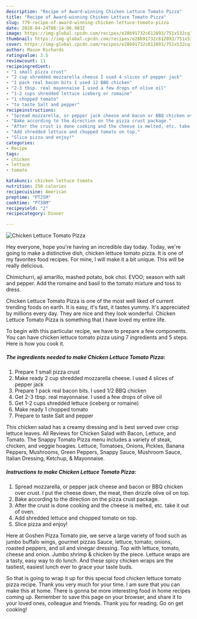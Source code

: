 ```yaml
---
description: "Recipe of Award-winning Chicken Lettuce Tomato Pizza"
title: "Recipe of Award-winning Chicken Lettuce Tomato Pizza"
slug: 779-recipe-of-award-winning-chicken-lettuce-tomato-pizza
date: 2020-04-24T06:14:06.983Z
image: https://img-global.cpcdn.com/recipes/e28b91732c612893/751x532cq70/chicken-lettuce-tomato-pizza-recipe-main-photo.jpg
thumbnail: https://img-global.cpcdn.com/recipes/e28b91732c612893/751x532cq70/chicken-lettuce-tomato-pizza-recipe-main-photo.jpg
cover: https://img-global.cpcdn.com/recipes/e28b91732c612893/751x532cq70/chicken-lettuce-tomato-pizza-recipe-main-photo.jpg
author: Mason Richards
ratingvalue: 3.5
reviewcount: 11
recipeingredient:
- "1 small pizza crust"
- "2 cup shredded mozzarella cheese I used 4 slices of pepper jack"
- "1 pack real bacon bits I used 12 BBQ chicken"
- "2-3 tbsp. real mayonnaise I used a few drops of olive oil"
- "1-2 cups shredded lettuce iceberg or romaine"
- "1 chopped tomato"
- "to taste Salt and pepper"
recipeinstructions:
- "Spread mozzarella, or pepper jack cheese and bacon or BBQ chicken over crust. I put the cheese down, the meat, then drizzle olive oil on top."
- "Bake according to the direction on the pizza crust package."
- "After the crust is done cooking and the cheese is melted, etc. take it out of oven."
- "Add shredded lettuce and chopped tomato on top."
- "Slice pizza and enjoy!"
categories:
- Recipe
tags:
- chicken
- lettuce
- tomato

katakunci: chicken lettuce tomato 
nutrition: 258 calories
recipecuisine: American
preptime: "PT25M"
cooktime: "PT38M"
recipeyield: "2"
recipecategory: Dinner

---
```



![Chicken Lettuce Tomato Pizza](https://img-global.cpcdn.com/recipes/e28b91732c612893/751x532cq70/chicken-lettuce-tomato-pizza-recipe-main-photo.jpg)

Hey everyone, hope you're having an incredible day today. Today, we're going to make a distinctive dish, chicken lettuce tomato pizza. It is one of my favorites food recipes. For mine, I will make it a bit unique. This will be really delicious.

Chimichurri, aji amarillo, mashed potato, bok choi. EVOO; season with salt and pepper. Add the romaine and basil to the tomato mixture and toss to dress.

Chicken Lettuce Tomato Pizza is one of the most well liked of current trending foods on earth. It is easy, it's fast, it tastes yummy. It's appreciated by millions every day. They are nice and they look wonderful. Chicken Lettuce Tomato Pizza is something that I have loved my entire life.


To begin with this particular recipe, we have to prepare a few components. You can have chicken lettuce tomato pizza using 7 ingredients and 5 steps. Here is how you cook it.

<!--inarticleads1-->

##### The ingredients needed to make Chicken Lettuce Tomato Pizza:

1. Prepare 1 small pizza crust
1. Make ready 2 cup shredded mozzarella cheese. I used 4 slices of pepper jack
1. Prepare 1 pack real bacon bits. I used 1/2 BBQ chicken
1. Get 2-3 tbsp. real mayonnaise. I used a few drops of olive oil
1. Get 1-2 cups shredded lettuce (iceberg or romaine)
1. Make ready 1 chopped tomato
1. Prepare to taste Salt and pepper


This chicken salad has a creamy dressing and is best served over crisp lettuce leaves. All Reviews for Chicken Salad with Bacon, Lettuce, and Tomato. The Snappy Tomato Pizza menu includes a variety of steak, chicken, and veggie hoagies. Lettuce, Tomatoes, Onions, Pickles, Banana Peppers, Mushrooms, Green Peppers, Snappy Sauce, Mushroom Sauce, Italian Dressing, Ketchup, &amp; Mayonnaise. 

<!--inarticleads2-->

##### Instructions to make Chicken Lettuce Tomato Pizza:

1. Spread mozzarella, or pepper jack cheese and bacon or BBQ chicken over crust. I put the cheese down, the meat, then drizzle olive oil on top.
1. Bake according to the direction on the pizza crust package.
1. After the crust is done cooking and the cheese is melted, etc. take it out of oven.
1. Add shredded lettuce and chopped tomato on top.
1. Slice pizza and enjoy!


Here at Goshen Pizza Tomato pie, we serve a large variety of food such as jumbo buffalo wings, gourmet pizzas Sauce, lettuce, tomato, onions, roasted peppers, and oil and vinegar dressing. Top with lettuce, tomato, cheese and onion. Jumbo shrimp &amp; chicken by the piece. Lettuce wraps are a tasty, easy way to do lunch. And these spicy chicken wraps are the tastiest, easiest lunch ever to grace your taste buds. 

So that is going to wrap it up for this special food chicken lettuce tomato pizza recipe. Thank you very much for your time. I am sure that you can make this at home. There is gonna be more interesting food in home recipes coming up. Remember to save this page on your browser, and share it to your loved ones, colleague and friends. Thank you for reading. Go on get cooking!
